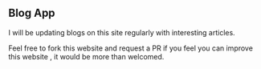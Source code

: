 ## Blog App ##

I will be updating blogs on this site regularly with interesting articles.

Feel free to fork this website and request a PR if you feel you can improve this website , it would be more than welcomed.